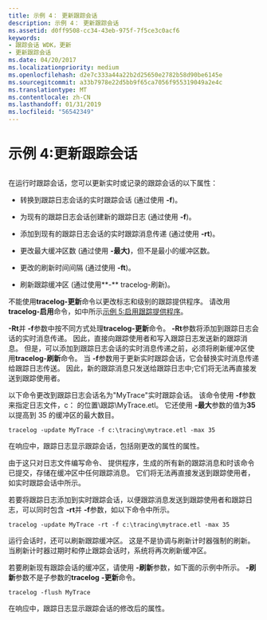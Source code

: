 ```yaml
---
title: 示例 4： 更新跟踪会话
description: 示例 4： 更新跟踪会话
ms.assetid: d0ff9508-cc34-43eb-975f-7f5ce3c0acf6
keywords:
- 跟踪会话 WDK，更新
- 更新跟踪会话
ms.date: 04/20/2017
ms.localizationpriority: medium
ms.openlocfilehash: d2e7c333a44a22b2d25650e2782b58d90be6145e
ms.sourcegitcommit: a33b7978e22d5bb9f65ca7056f955319049a2e4c
ms.translationtype: MT
ms.contentlocale: zh-CN
ms.lasthandoff: 01/31/2019
ms.locfileid: "56542349"
---
```

# <a name="example-4-updating-a-trace-session"></a>示例 4:更新跟踪会话

## <span id="ddk_updating_a_trace_session_tools"></span><span id="DDK_UPDATING_A_TRACE_SESSION_TOOLS"></span>

在运行时跟踪会话，您可以更新实时或记录的跟踪会话的以下属性：

-   转换到跟踪日志会话的实时跟踪会话 (通过使用 **-f**)。

-   为现有的跟踪日志会话创建新的跟踪日志 (通过使用 **-f**)。

-   添加到现有的跟踪日志会话的实时跟踪消息传递 (通过使用 **-rt**)。

-   更改最大缓冲区数 (通过使用 **-最大)**，但不是最小的缓冲区数。

-   更改的刷新时间间隔 (通过使用 **-ft**)。

-   刷新跟踪缓冲区 (通过使用**-** tracelog-刷新)。

不能使用**tracelog-更新**命令以更改标志和级别的跟踪提供程序。 请改用**tracelog-启用**命令，如中所示[示例 5:启用跟踪提供程序](example-5--enabling-trace-providers.md)。

**-Rt**并 **-f**参数中按不同方式处理**tracelog-更新**命令。 **-Rt**参数将添加到跟踪日志会话的实时消息传递。 因此，直接向跟踪使用者和写入跟踪日志发送新的跟踪消息。 但是，可以添加到跟踪日志会话的实时消息传递之前，必须将刷新缓冲区使用**tracelog-刷新**命令。 当 **-f**参数用于更新实时跟踪会话，它会替换实时消息传递给跟踪日志传送。 因此，新的跟踪消息只发送给跟踪日志中;它们将无法再直接发送到跟踪使用者。

以下命令更改到跟踪日志会话名为"MyTrace"实时跟踪会话。 该命令使用 **-f**参数来指定日志文件，c： 的位置\\跟踪\\MyTrace.etl。 它还使用 **-最大**参数的值为**35**以提高到 35 的缓冲区的最大数目。

```
tracelog -update MyTrace -f c:\tracing\mytrace.etl -max 35
```

在响应中，跟踪日志显示跟踪会话，包括刚更改的属性的属性。

由于这只对日志文件编写命令、 提供程序，生成的所有新的跟踪消息和时该命令已提交，存储在缓冲区中任何跟踪消息。 它们将无法再直接发送到跟踪使用者，如实时跟踪会话中所示。

若要将跟踪日志添加到实时跟踪会话，以便跟踪消息发送到跟踪使用者和跟踪日志，可以同时包含 **-rt**并 **-f**参数，如以下命令中所示。

```
tracelog -update MyTrace -rt -f c:\tracing\mytrace.etl -max 35
```

运行会话时，还可以刷新跟踪缓冲区。 这是不是协调与刷新计时器强制的刷新。 当刷新计时器过期时和停止跟踪会话时，系统将再次刷新缓冲区。

若要刷新现有跟踪会话的缓冲区，请使用 **-刷新**参数，如下面的示例中所示。 **-刷新**参数不是子参数的**tracelog** **-更新**命令。

```
tracelog -flush MyTrace
```

在响应中，跟踪日志显示跟踪会话的修改后的属性。
